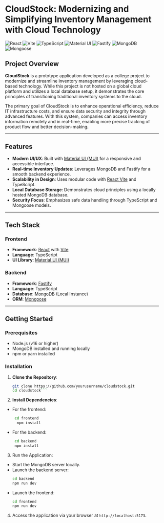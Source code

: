 # CloudStock: Modernizing and Simplifying Inventory Management with Cloud Technology

![React](https://img.shields.io/badge/React-v18.2.0-61DAFB?style=for-the-badge&logo=react&logoColor=white)
![Vite](https://img.shields.io/badge/Vite-v4.0.0-646CFF?style=for-the-badge&logo=vite&logoColor=white)
![TypeScript](https://img.shields.io/badge/TypeScript-v4.9.5-3178C6?style=for-the-badge&logo=typescript&logoColor=white)
![Material UI](https://img.shields.io/badge/Material--UI-v5.10.0-007FFF?style=for-the-badge&logo=mui&logoColor=white)
![Fastify](https://img.shields.io/badge/Fastify-v4.12.0-000000?style=for-the-badge&logo=fastify&logoColor=white)
![MongoDB](https://img.shields.io/badge/MongoDB-v6.0-47A248?style=for-the-badge&logo=mongodb&logoColor=white)
![Mongoose](https://img.shields.io/badge/Mongoose-v6.9.0-AA2929?style=for-the-badge)

## Project Overview

**CloudStock** is a prototype application developed as a college project to modernize and streamline inventory management by leveraging cloud-based technology. While this project is not hosted on a global cloud platform and utilizes a local database setup, it demonstrates the core principles of transitioning traditional inventory systems to the cloud.

The primary goal of CloudStock is to enhance operational efficiency, reduce IT infrastructure costs, and ensure data security and integrity through advanced features. With this system, companies can access inventory information remotely and in real-time, enabling more precise tracking of product flow and better decision-making.

---

## Features

- **Modern UI/UX**: Built with [Material UI (MUI)](https://mui.com/) for a responsive and accessible interface.
- **Real-time Inventory Updates**: Leverages MongoDB and Fastify for a smooth backend experience.
- **Scalability in Design**: Uses modular code with [React Vite](https://vitejs.dev/) and TypeScript.
- **Local Database Storage**: Demonstrates cloud principles using a locally hosted MongoDB database.
- **Security Focus**: Emphasizes safe data handling through TypeScript and Mongoose models.

---

## Tech Stack

### Frontend
- **Framework**: [React](https://reactjs.org/) with [Vite](https://vitejs.dev/)
- **Language**: TypeScript
- **UI Library**: [Material UI (MUI)](https://mui.com/)

### Backend
- **Framework**: [Fastify](https://www.fastify.io/)
- **Language**: TypeScript
- **Database**: [MongoDB](https://www.mongodb.com/) (Local Instance)
- **ORM**: [Mongoose](https://mongoosejs.com/)

---

## Getting Started

### Prerequisites

- Node.js (v16 or higher)
- MongoDB installed and running locally
- npm or yarn installed

### Installation

1. **Clone the Repository**:
   ```bash
   git clone https://github.com/yourusername/cloudstock.git
   cd cloudstock```

2. **Install Dependencies**:
- For the frontend:
   ```bash
    cd frontend
     npm install
    ```
- For the backend:
   ```bash
    cd backend
    npm install
   ```

3. Run the Application:

- Start the MongoDB server locally.
- Launch the backend server:
   ```bash
  cd backend
  npm run dev
  ```
- Launch the frontend:
  ```bash
  cd frontend
  npm run dev
  ```
4. Access the application via your browser at `http://localhost:5173`.


